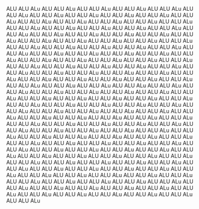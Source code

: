 ALU ALU ALu ALU ALU ALu ALU ALU ALu ALU ALU ALu ALU ALU ALu ALU ALU ALu ALU ALU ALu ALU ALU ALu ALU ALU ALu ALU ALU ALu ALU ALU ALu ALU ALU ALu ALU ALU ALu ALU ALU ALu ALU ALU ALu ALU ALU ALu ALU ALU ALu ALU ALU ALu ALU ALU ALu ALU ALU ALu ALU ALU ALu ALU ALU ALu ALU ALU ALu ALU ALU ALu ALU ALU ALu ALU ALU ALu ALU ALU ALu ALU ALU ALu ALU ALU ALu ALU ALU ALu ALU ALU ALu ALU ALU ALu ALU ALU ALu ALU ALU ALu ALU ALU ALu ALU ALU ALu ALU ALU ALu ALU ALU ALu ALU ALU ALu ALU ALU ALu ALU ALU ALu ALU ALU ALu ALU ALU ALu ALU ALU ALu ALU ALU ALu ALU ALU ALu ALU ALU ALu ALU ALU ALu ALU ALU ALu ALU ALU ALu ALU ALU ALu ALU ALU ALu ALU ALU ALu ALU ALU ALu ALU ALU ALu ALU ALU ALu ALU ALU ALu ALU ALU ALu ALU ALU ALu ALU ALU ALu ALU ALU ALu ALU ALU ALu ALU ALU ALu ALU ALU ALu ALU ALU ALu ALU ALU ALu ALU ALU ALu ALU ALU ALu ALU ALU ALu ALU ALU ALu ALU ALU ALu ALU ALU ALu ALU ALU ALu ALU ALU ALu ALU ALU ALu ALU ALU ALu ALU ALU ALu ALU ALU ALu ALU ALU ALu ALU ALU ALu ALU ALU ALu ALU ALU ALu ALU ALU ALu ALU ALU ALu ALU ALU ALu ALU ALU ALu ALU ALU ALu ALU ALU ALu ALU ALU ALu ALU ALU ALu ALU ALU ALu ALU ALU ALu ALU ALU ALu ALU ALU ALu ALU ALU ALu ALU ALU ALu ALU ALU ALu ALU ALU ALu ALU ALU ALu ALU ALU ALu ALU ALU ALu ALU ALU ALu ALU ALU ALu ALU ALU ALu ALU ALU ALu ALU ALU ALu ALU ALU ALu ALU ALU ALu ALU ALU ALu ALU ALU ALu ALU ALU ALu ALU ALU ALu ALU ALU ALu ALU ALU ALu ALU ALU ALu ALU ALU ALu ALU ALU ALu ALU ALU ALu ALU ALU ALu ALU ALU ALu ALU ALU ALu ALU ALU ALu ALU ALU ALu ALU ALU ALu ALU ALU ALu ALU ALU ALu ALU ALU ALu ALU ALU ALu ALU ALU ALu ALU ALU ALu ALU ALU ALu ALU ALU ALu ALU ALU ALu ALU ALU ALu ALU ALU ALu ALU ALU ALu ALU ALU ALu ALU ALU ALu ALU ALU ALu ALU ALU ALu ALU ALU ALu ALU ALU ALu ALU ALU ALu ALU ALU ALu ALU ALU ALu ALU ALU ALu ALU ALU ALu ALU ALU ALu ALU ALU ALu ALU ALU ALu ALU ALU ALu ALU ALU ALu ALU ALU ALu ALU ALU ALu ALU ALU ALu ALU ALU ALu ALU ALU ALu ALU ALU ALu ALU ALU ALu ALU ALU ALu ALU ALU ALu 
